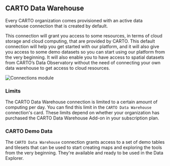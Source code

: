## CARTO Data Warehouse

Every CARTO organization comes provisioned with an active data warehouse connection that is created by default. 

This connection will grant you access to some resources, in terms of cloud storage and cloud computing, that are provided by CARTO. This default connection will help you get started with our platform, and it will also give you access to some demo datasets so you can start using our platform from the very beginning. It will also enable you to have access to spatial datasets from CARTO’s Data Observatory without the need of connecting your own data warehouse to get access to cloud resources.

![Connections module](/img/cloud-native-workspace/connections/the_connections_cartodw_card.png)

### Limits

The CARTO Data Warehouse connection is limited to a certain amount of computing per day. You can find this limit in the `CARTO Data Warehouse` connection's card. These limits depend on whether your organization has purchased the CARTO Data Warehouse Add-on in your subscription plan. 

### CARTO Demo Data

The `CARTO Data Warehouse` connection grants access to a set of demo tables and tilesets that can be used to start creating maps and exploring the tools from the very beginning. They're available and ready to be used in the Data Explorer.
